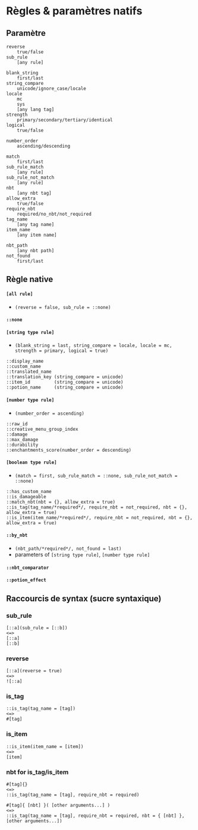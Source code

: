 # Règles & paramètres natifs

## Paramètre
```
reverse
    true/false
sub_rule
    [any rule]
```
```
blank_string
    first/last
string_compare
    unicode/ignore_case/locale
locale
    mc
    sys
    [any lang tag]
strength
    primary/secondary/tertiary/identical
logical
    true/false
```
```
number_order
    ascending/descending
```
```
match
    first/last
sub_rule_match
    [any rule]
sub_rule_not_match
    [any rule]
nbt
    [any nbt tag]
allow_extra
    true/false
require_nbt
    required/no_nbt/not_required
tag_name
    [any tag name]
item_name
    [any item name]
```
```
nbt_path
    [any nbt path]
not_found
    first/last
```
## Règle native
#### `[all rule]`
- `(reverse = false, sub_rule = ::none)`

#### `::none`

#### `[string type rule]`
- `(blank_string = last, string_compare = locale, locale = mc, strength = primary, logical = true)`
```
::display_name
::custom_name
::translated_name
::translation_key (string_compare = unicode)
::item_id         (string_compare = unicode)
::potion_name     (string_compare = unicode)
```

#### `[number type rule]`
- `(number_order = ascending)`
```
::raw_id
::creative_menu_group_index
::damage
::max_damage
::durability
::enchantments_score(number_order = descending)
```

#### `[boolean type rule]`
- `(match = first, sub_rule_match = ::none, sub_rule_not_match = ::none)`
```
::has_custom_name
::is_damageable
::match_nbt(nbt = {}, allow_extra = true)
::is_tag(tag_name/*required*/, require_nbt = not_required, nbt = {}, allow_extra = true)
::is_item(item_name/*required*/, require_nbt = not_required, nbt = {}, allow_extra = true)
```

#### `::by_nbt`
- `(nbt_path/*required*/, not_found = last)`
- parameters of `[string type rule]`, `[number type rule]`

#### `::nbt_comparator`
#### `::potion_effect`

## Raccourcis de syntax (sucre syntaxique)
### sub_rule
```
[::a](sub_rule = [::b])
<=>
[::a]
[::b]
```
### reverse
```
[::a](reverse = true)
<=>
![::a]
```
### is_tag
```
::is_tag(tag_name = [tag])
<=>
#[tag]
```
### is_item
```
::is_item(item_name = [item])
<=>
[item]
```
### nbt for is_tag/is_item
```
#[tag]{}
<=>
::is_tag(tag_name = [tag], require_nbt = required)
```
```
#[tag]{ [nbt] }( [other arguments...] )
<=>
::is_tag(tag_name = [tag], require_nbt = required, nbt = { [nbt] }, [other arguments...])
```
